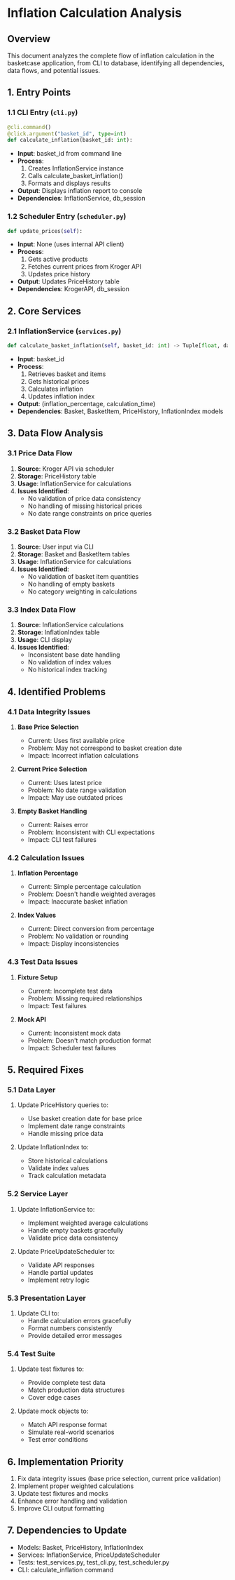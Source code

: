 # Inflation Calculation Analysis

## Overview
This document analyzes the complete flow of inflation calculation in the basketcase application, from CLI to database, identifying all dependencies, data flows, and potential issues.

## 1. Entry Points

### 1.1 CLI Entry (`cli.py`)
```python
@cli.command()
@click.argument("basket_id", type=int)
def calculate_inflation(basket_id: int):
```
- **Input**: basket_id from command line
- **Process**: 
  1. Creates InflationService instance
  2. Calls calculate_basket_inflation()
  3. Formats and displays results
- **Output**: Displays inflation report to console
- **Dependencies**: InflationService, db_session

### 1.2 Scheduler Entry (`scheduler.py`)
```python
def update_prices(self):
```
- **Input**: None (uses internal API client)
- **Process**:
  1. Gets active products
  2. Fetches current prices from Kroger API
  3. Updates price history
- **Output**: Updates PriceHistory table
- **Dependencies**: KrogerAPI, db_session

## 2. Core Services

### 2.1 InflationService (`services.py`)
```python
def calculate_basket_inflation(self, basket_id: int) -> Tuple[float, datetime]:
```
- **Input**: basket_id
- **Process**:
  1. Retrieves basket and items
  2. Gets historical prices
  3. Calculates inflation
  4. Updates inflation index
- **Output**: (inflation_percentage, calculation_time)
- **Dependencies**: Basket, BasketItem, PriceHistory, InflationIndex models

## 3. Data Flow Analysis

### 3.1 Price Data Flow
1. **Source**: Kroger API via scheduler
2. **Storage**: PriceHistory table
3. **Usage**: InflationService for calculations
4. **Issues Identified**:
   - No validation of price data consistency
   - No handling of missing historical prices
   - No date range constraints on price queries

### 3.2 Basket Data Flow
1. **Source**: User input via CLI
2. **Storage**: Basket and BasketItem tables
3. **Usage**: InflationService for calculations
4. **Issues Identified**:
   - No validation of basket item quantities
   - No handling of empty baskets
   - No category weighting in calculations

### 3.3 Index Data Flow
1. **Source**: InflationService calculations
2. **Storage**: InflationIndex table
3. **Usage**: CLI display
4. **Issues Identified**:
   - Inconsistent base date handling
   - No validation of index values
   - No historical index tracking

## 4. Identified Problems

### 4.1 Data Integrity Issues
1. **Base Price Selection**
   - Current: Uses first available price
   - Problem: May not correspond to basket creation date
   - Impact: Incorrect inflation calculations

2. **Current Price Selection**
   - Current: Uses latest price
   - Problem: No date range validation
   - Impact: May use outdated prices

3. **Empty Basket Handling**
   - Current: Raises error
   - Problem: Inconsistent with CLI expectations
   - Impact: CLI test failures

### 4.2 Calculation Issues
1. **Inflation Percentage**
   - Current: Simple percentage calculation
   - Problem: Doesn't handle weighted averages
   - Impact: Inaccurate basket inflation

2. **Index Values**
   - Current: Direct conversion from percentage
   - Problem: No validation or rounding
   - Impact: Display inconsistencies

### 4.3 Test Data Issues
1. **Fixture Setup**
   - Current: Incomplete test data
   - Problem: Missing required relationships
   - Impact: Test failures

2. **Mock API**
   - Current: Inconsistent mock data
   - Problem: Doesn't match production format
   - Impact: Scheduler test failures

## 5. Required Fixes

### 5.1 Data Layer
1. Update PriceHistory queries to:
   - Use basket creation date for base price
   - Implement date range constraints
   - Handle missing price data

2. Update InflationIndex to:
   - Store historical calculations
   - Validate index values
   - Track calculation metadata

### 5.2 Service Layer
1. Update InflationService to:
   - Implement weighted average calculations
   - Handle empty baskets gracefully
   - Validate price data consistency

2. Update PriceUpdateScheduler to:
   - Validate API responses
   - Handle partial updates
   - Implement retry logic

### 5.3 Presentation Layer
1. Update CLI to:
   - Handle calculation errors gracefully
   - Format numbers consistently
   - Provide detailed error messages

### 5.4 Test Suite
1. Update test fixtures to:
   - Provide complete test data
   - Match production data structures
   - Cover edge cases

2. Update mock objects to:
   - Match API response format
   - Simulate real-world scenarios
   - Test error conditions

## 6. Implementation Priority
1. Fix data integrity issues (base price selection, current price validation)
2. Implement proper weighted calculations
3. Update test fixtures and mocks
4. Enhance error handling and validation
5. Improve CLI output formatting

## 7. Dependencies to Update
- Models: Basket, PriceHistory, InflationIndex
- Services: InflationService, PriceUpdateScheduler
- Tests: test_services.py, test_cli.py, test_scheduler.py
- CLI: calculate_inflation command
